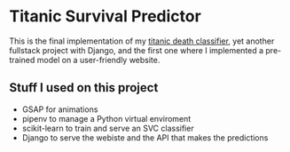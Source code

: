 # Titanic Survival Predictor
This is the final implementation of my [titanic death classifier](https://github.com/danngalann/titanic-death-classifier), yet another fullstack project with Django, and the first one where I implemented a pre-trained model on a user-friendly website.

## Stuff I used on this project
* GSAP for animations
* pipenv to manage a Python virtual enviroment
* scikit-learn to train and serve an SVC classifier
* Django to serve the webiste and the API that makes the predictions